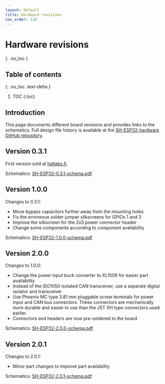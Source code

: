 ```yaml
---
layout: default
title: Hardware revisions
nav_order: 120
---
```


# Hardware revisions

{: .no_toc }

## Table of contents
{: .no_toc .text-delta }

1. TOC
{:toc}

## Introduction

This page documents different board revisions and provides links to the schematics. Full design file history is available at the [SH-ESP32-hardware GitHub repository](https://github.com/hatlabs/SH-ESP32-hardware).

## Version 0.3.1

First version sold at [hatlabs.fi](https://hatlabs.fi).

Schematics: [SH-ESP32-0.3.1-schema.pdf](assets/SH-ESP32-0.3.1-schema.pdf)

## Version 1.0.0

Changes to 0.3.1:

- Move bypass capacitors further away from the mounting holes
- Fix the erroneous solder jumper silkscreens for GPIOs 1 and 3
- Improve the silkscreen for the 2x3 power connector header
- Change some components according to component availability

Schematics: [SH-ESP32-1.0.0-schema.pdf](assets/SH-ESP32-1.0.0-schema.pdf)


## Version 2.0.0

Changes to 1.0.0:

- Change the power input buck converter to XL1509 for easier part availability
- Instead of the ISO1050 isolated CAN transceiver, use a separate digital isolator and transceiver
- Use Phoenix MC type 3.81 mm pluggable screw terminals for power input and CAN bus connectors. These connectors are mechanically more durable and easier to use than the JST XH type connectors used earlier.
- Connectors and headers are now pre-soldered to the board

Schematics: [SH-ESP32-2.0.0-schema.pdf](assets/SH-ESP32-2.0.0-schema.pdf)

## Version 2.0.1

Changes to 2.0.1:

- Minor part changes to improve part availability

Schematics: [SH-ESP32-2.0.1-schema.pdf](assets/SH-ESP32-2.0.1-schema.pdf)
